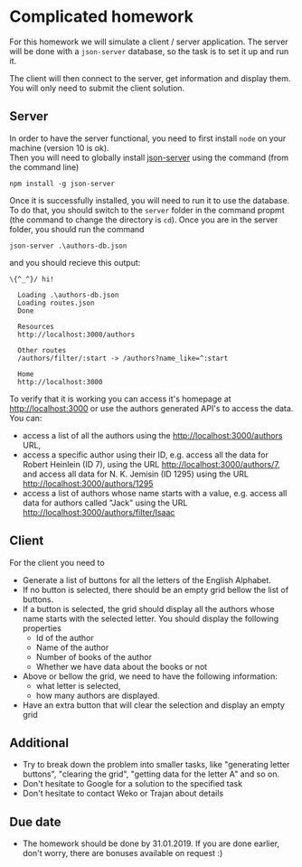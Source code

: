# Complicated homework

For this homework we will simulate a client / server application.
The server will be done with a `json-server` database, so the task is to set it up and run it.

The client will then connect to the server, get information and display them. You will only need to submit the client solution.

## Server

In order to have the server functional, you need to first install `node` on your machine (version 10 is ok).  
Then you will need to globally install [json-server](https://github.com/typicode/json-server) using the command (from the command line)

`npm install -g json-server`

Once it is successfully installed, you will need to run it to use the database. To do that, you should switch to the `server` folder in the command propmt (the command to change the directory is `cd`). Once you are in the server folder, you should run the command

`json-server .\authors-db.json`

and you should recieve this output:

```
\{^_^}/ hi!

  Loading .\authors-db.json
  Loading routes.json
  Done

  Resources
  http://localhost:3000/authors

  Other routes
  /authors/filter/:start -> /authors?name_like=^:start

  Home
  http://localhost:3000

```

To verify that it is working you can access it's homepage at [http://localhost:3000](http://localhost:3000) or use the authors generated API's to access the data. You can:
- access a list of all the authors using the [http://localhost:3000/authors](http://localhost:3000/authors) URL, 
- access a specific author using their ID, e.g. access all the data for Robert Heinlein (ID 7), using the URL [http://localhost:3000/authors/7](http://localhost:3000/authors/7), and access all data for N. K. Jemisin (ID 1295) using the URL [http://localhost:3000/authors/1295](http://localhost:3000/authors/1295)
- access a list of authors whose name starts with a value, e.g. access all data for authors called "Jack" using the URL [http://localhost:3000/authors/filter/Isaac](http://localhost:3000/authors/filter/Isaac)

## Client

For the client you need to

- Generate a list of buttons for all the letters of the English Alphabet.
- If no button is selected, there should be an empty grid bellow the list of buttons.
- If a button is selected, the grid should display all the authors whose name starts with the selected letter. You should display the following properties
    - Id of the author
    - Name of the author
    - Number of books of the author
    - Whether we have data about the books or not
- Above or bellow the grid, we need to have the following information: 
    - what letter is selected, 
    - how many authors are displayed.
- Have an extra button that will clear the selection and display an empty grid

## Additional

- Try to break down the problem into smaller tasks, like "generating letter buttons", "clearing the grid", "getting data for the letter A" and so on.
- Don't hesitate to Google for a solution to the specified task
- Don't hesitate to contact Weko or Trajan about details

## Due date

- The homework should be done by 31.01.2019. If you are done earlier, don't worry, there are bonuses available on request :)

